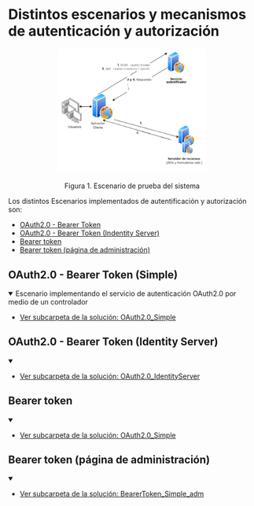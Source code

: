 # Distintos escenarios y mecanismos de autenticación  y autorización


<div align="center">
        <img style="width:60%;" src="BearerToken_Simple_adm/esquema_sistema.jpg"/>
        <p>Figura 1. Escenario de prueba del sistema</p>
</div>

Los distintos Escenarios implementados de autentificación y autorización son:

* [OAuth2.0 - Bearer Token](# 'OAuth2.0 - Bearer Token (Simple)')
* [OAuth2.0 - Bearer Token (Indentity Server)](# 'OAuth2.0 - Bearer Token (Identity Server)')
* [Bearer token](# 'Bearer token')
* [Bearer token (página de administración)](# 'Bearer token (página de administración)')

## OAuth2.0 - Bearer Token (Simple)
<details open>
        <summary>Escenario implementando el servicio de autenticación OAuth2.0 por medio de un controlador</summary>
       
* [Ver subcarpeta de la solución: OAuth2.0_Simple](OAuth2.0_Simple)

</details>

## OAuth2.0 - Bearer Token (Identity Server)
<details open>
        <summary></summary>
        
* [Ver subcarpeta de la solución: OAuth2.0_IdentityServer](OAuth2.0_IdentityServer)

</details>

## Bearer token
<details open>
        <summary></summary>
        
* [Ver subcarpeta de la solución: OAuth2.0_Simple](OAuth2.0_Simple)

</details>

## Bearer token (página de administración)
<details open>
        <summary></summary>
        
* [Ver subcarpeta de la solución: BearerToken_Simple_adm](BearerToken_Simple_adm)

</details>
